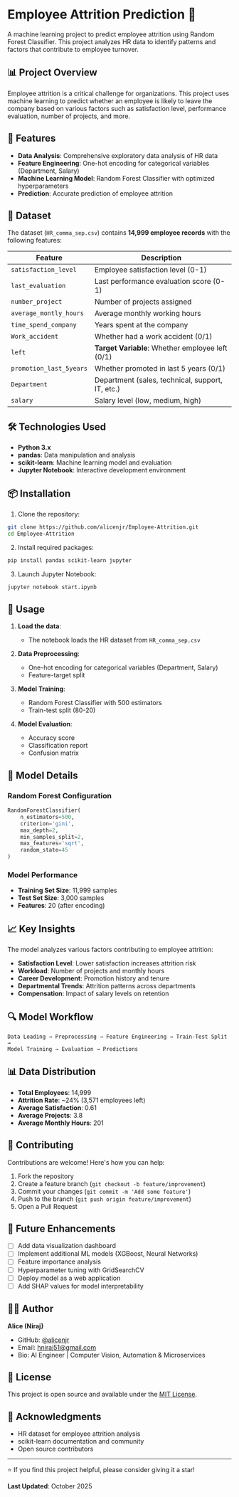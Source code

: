 # Employee Attrition Prediction 🚀

A machine learning project to predict employee attrition using Random Forest Classifier. This project analyzes HR data to identify patterns and factors that contribute to employee turnover.

## 📊 Project Overview

Employee attrition is a critical challenge for organizations. This project uses machine learning to predict whether an employee is likely to leave the company based on various factors such as satisfaction level, performance evaluation, number of projects, and more.

## 🎯 Features

- **Data Analysis**: Comprehensive exploratory data analysis of HR data
- **Feature Engineering**: One-hot encoding for categorical variables (Department, Salary)
- **Machine Learning Model**: Random Forest Classifier with optimized hyperparameters
- **Prediction**: Accurate prediction of employee attrition

## 📁 Dataset

The dataset (`HR_comma_sep.csv`) contains **14,999 employee records** with the following features:

| Feature | Description |
|---------|-------------|
| `satisfaction_level` | Employee satisfaction level (0-1) |
| `last_evaluation` | Last performance evaluation score (0-1) |
| `number_project` | Number of projects assigned |
| `average_montly_hours` | Average monthly working hours |
| `time_spend_company` | Years spent at the company |
| `Work_accident` | Whether had a work accident (0/1) |
| `left` | **Target Variable**: Whether employee left (0/1) |
| `promotion_last_5years` | Whether promoted in last 5 years (0/1) |
| `Department` | Department (sales, technical, support, IT, etc.) |
| `salary` | Salary level (low, medium, high) |

## 🛠️ Technologies Used

- **Python 3.x**
- **pandas**: Data manipulation and analysis
- **scikit-learn**: Machine learning model and evaluation
- **Jupyter Notebook**: Interactive development environment

## 📦 Installation

1. Clone the repository:
```bash
git clone https://github.com/alicenjr/Employee-Attrition.git
cd Employee-Attrition
```

2. Install required packages:
```bash
pip install pandas scikit-learn jupyter
```

3. Launch Jupyter Notebook:
```bash
jupyter notebook start.ipynb
```

## 🚀 Usage

1. **Load the data**:
   - The notebook loads the HR dataset from `HR_comma_sep.csv`

2. **Data Preprocessing**:
   - One-hot encoding for categorical variables (Department, Salary)
   - Feature-target split

3. **Model Training**:
   - Random Forest Classifier with 500 estimators
   - Train-test split (80-20)

4. **Model Evaluation**:
   - Accuracy score
   - Classification report
   - Confusion matrix

## 🧠 Model Details

### Random Forest Configuration
```python
RandomForestClassifier(
    n_estimators=500,
    criterion='gini',
    max_depth=2,
    min_samples_split=2,
    max_features='sqrt',
    random_state=45
)
```

### Model Performance
- **Training Set Size**: 11,999 samples
- **Test Set Size**: 3,000 samples
- **Features**: 20 (after encoding)

## 📈 Key Insights

The model analyzes various factors contributing to employee attrition:
- **Satisfaction Level**: Lower satisfaction increases attrition risk
- **Workload**: Number of projects and monthly hours
- **Career Development**: Promotion history and tenure
- **Departmental Trends**: Attrition patterns across departments
- **Compensation**: Impact of salary levels on retention

## 🔍 Model Workflow

```
Data Loading → Preprocessing → Feature Engineering → Train-Test Split → 
Model Training → Evaluation → Predictions
```

## 📊 Data Distribution

- **Total Employees**: 14,999
- **Attrition Rate**: ~24% (3,571 employees left)
- **Average Satisfaction**: 0.61
- **Average Projects**: 3.8
- **Average Monthly Hours**: 201

## 🤝 Contributing

Contributions are welcome! Here's how you can help:

1. Fork the repository
2. Create a feature branch (`git checkout -b feature/improvement`)
3. Commit your changes (`git commit -m 'Add some feature'`)
4. Push to the branch (`git push origin feature/improvement`)
5. Open a Pull Request

## 📝 Future Enhancements

- [ ] Add data visualization dashboard
- [ ] Implement additional ML models (XGBoost, Neural Networks)
- [ ] Feature importance analysis
- [ ] Hyperparameter tuning with GridSearchCV
- [ ] Deploy model as a web application
- [ ] Add SHAP values for model interpretability

## 👨‍💻 Author

**Alice (Niraj)**
- GitHub: [@alicenjr](https://github.com/alicenjr)
- Email: hniraj51@gmail.com
- Bio: AI Engineer | Computer Vision, Automation & Microservices

## 📄 License

This project is open source and available under the [MIT License](LICENSE).

## 🙏 Acknowledgments

- HR dataset for employee attrition analysis
- scikit-learn documentation and community
- Open source contributors

---

⭐ If you find this project helpful, please consider giving it a star!

**Last Updated**: October 2025
